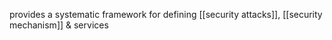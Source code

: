 provides a systematic framework for defining [[security attacks]], [[security mechanism]] & services
